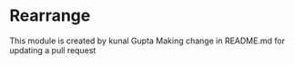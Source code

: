 Rearrange
===========

This module is created by kunal Gupta
Making change in README.md for updating a pull request